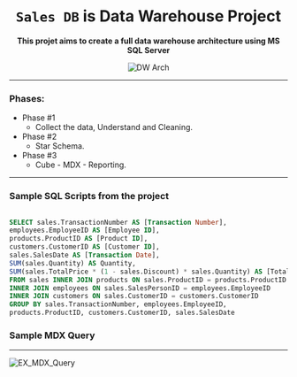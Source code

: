 <div align="center">

# `Sales DB` is Data Warehouse Project
**This projet aims to create a full data warehouse architecture using MS SQL Server**

![DW Arch](https://user-images.githubusercontent.com/54971231/117863142-c03b9900-b293-11eb-8a08-de3f160a8021.png)

</div>

- - - -

### Phases:
  * Phase #1
    * Collect the data, Understand and Cleaning.
  * Phase #2
    * Star Schema.
  * Phase #3
    * Cube - MDX - Reporting.

- - - - 
### Sample SQL Scripts from the project
```sql

SELECT sales.TransactionNumber AS [Transaction Number],
employees.EmployeeID AS [Employee ID],
products.ProductID AS [Product ID],
customers.CustomerID AS [Customer ID],
sales.SalesDate AS [Transaction Date],
SUM(sales.Quantity) AS Quantity,
SUM(sales.TotalPrice * (1 - sales.Discount) * sales.Quantity) AS [Total Price]
FROM sales INNER JOIN products ON sales.ProductID = products.ProductID
INNER JOIN employees ON sales.SalesPersonID = employees.EmployeeID
INNER JOIN customers ON sales.CustomerID = customers.CustomerID
GROUP BY sales.TransactionNumber, employees.EmployeeID,
products.ProductID, customers.CustomerID, sales.SalesDate

```

### Sample MDX Query
- - - -
![EX_MDX_Query](https://user-images.githubusercontent.com/54971231/118966092-a53ee800-b969-11eb-956d-951036d1b908.png)

